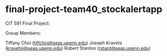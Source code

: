 # final-project-team40_stockalertapp

CIT 591 Final Project:

Group Members: 

Tiffany Choi (tiffchoi@seas.upenn.edu)
Joseph Kravets (kravetsj@seas.upenn.edu)
Robert Stanton (rstant@seas.upenn.edu)
